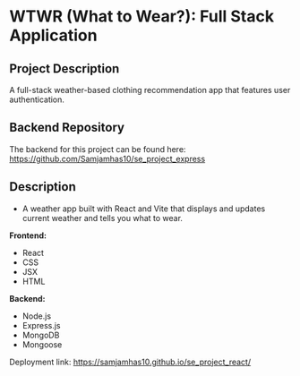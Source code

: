 # WTWR (What to Wear?): Full Stack Application

## Project Description
A full-stack weather-based clothing recommendation app that features user authentication.

## Backend Repository
The backend for this project can be found here: https://github.com/Samjamhas10/se_project_express

## Description

- A weather app built with React and Vite that displays and updates current weather and tells you what to wear.

**Frontend:**
- React
- CSS
- JSX
- HTML

**Backend:** 
- Node.js
- Express.js
- MongoDB
- Mongoose

Deployment link: https://samjamhas10.github.io/se_project_react/
